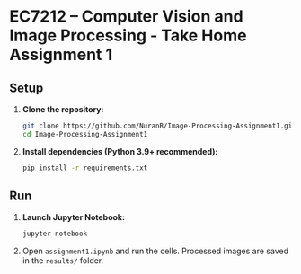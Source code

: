 # EC7212 – Computer Vision and Image Processing - Take Home Assignment 1

## Setup

1.  **Clone the repository:**

    ```bash
    git clone https://github.com/NuranR/Image-Processing-Assignment1.git
    cd Image-Processing-Assignment1
    ```

2.  **Install dependencies (Python 3.9+ recommended):**
    ```bash
    pip install -r requirements.txt
    ```

## Run

1.  **Launch Jupyter Notebook:**
    ```bash
    jupyter notebook
    ```
2.  Open `assignment1.ipynb` and run the cells. Processed images are saved in the `results/` folder.
